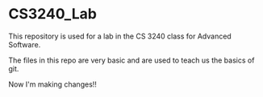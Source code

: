 CS3240_Lab
==========

This repository is used for a lab in the CS 3240 class for Advanced Software.

The files in this repo are very basic and are used to teach us the basics of git.

Now I'm making changes!!
